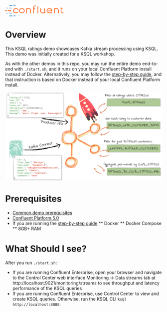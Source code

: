 ![image](../images/confluent-logo-300-2.png)

# Overview

This KSQL ratings demo showcases Kafka stream processing using KSQL. This demo was initially created for a KSQL workshop.

As with the other demos in this repo, you may run the entire demo end-to-end with `./start.sh`, and it runs on your local Confluent Platform install instead of Docker. Alternatively, you may follow the [step-by-step guide](ksql-workshop.adoc), and that instruction is based on Docker instead of your local Confluent Platform install.

![image](images/ksql_workshop_01.png)


# Prerequisites

* [Common demo prerequisites](https://github.com/confluentinc/quickstart-demos#prerequisites)
* [Confluent Platform 5.0](https://www.confluent.io/download/)
* If you are running the [step-by-step guide](ksql-workshop.adoc)
** Docker
** Docker Compose
** 8GB+ RAM

# What Should I see?

After you run `./start.sh`:

* If you are running Confluent Enterprise, open your browser and navigate to the Control Center web interface Monitoring -> Data streams tab at http://localhost:9021/monitoring/streams to see throughput and latency performance of the KSQL queries
* If you are running Confluent Enterprise, use Control Center to view and create KSQL queries. Otherwise, run the KSQL CLI `ksql http://localhost:8088`.
